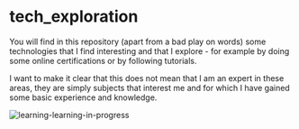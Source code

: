 # tech_exploration

You will find in this repository (apart from a bad play on words) some technologies that I find interesting and that I explore - for example by doing some online certifications or by following tutorials.

I want to make it clear that this does not mean that I am an expert in these areas, they are simply subjects that interest me and for which I have gained some basic experience and knowledge.

![learning-learning-in-progress](https://user-images.githubusercontent.com/89401289/171031983-d010fbaa-69aa-4523-bc84-62a309395560.gif)
